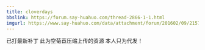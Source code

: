 ```yaml
---
title: cloverdays
bbslink: https://forum.say-huahuo.com/thread-2866-1-1.html
imgurl: https://www.say-huahuo.com/data/attachment/forum/201602/09/215700qoc2oqqf8ofzoobs.jpg
---
```


已打最新补丁
此为空菊苣压缩上传的资源
本人只为代发！<!--more-->
